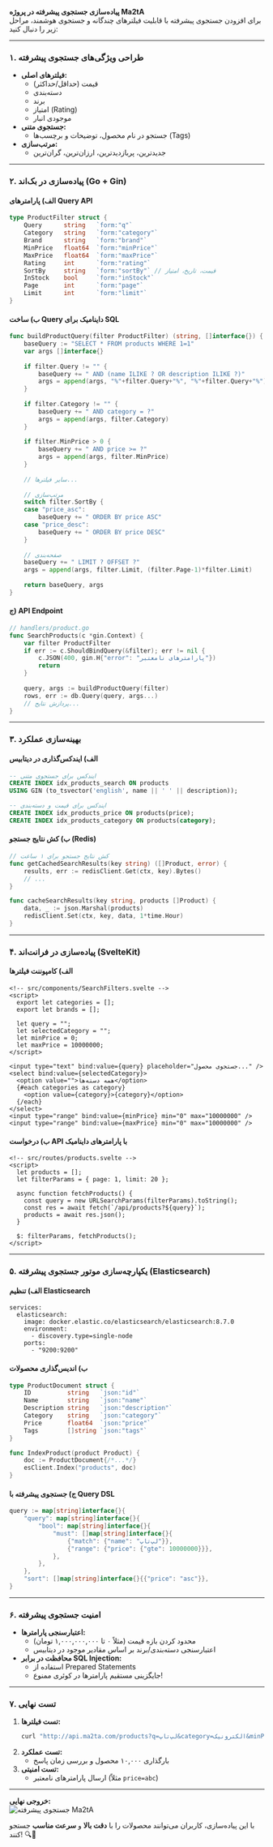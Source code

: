 **پیاده‌سازی جستجوی پیشرفته در پروژه Ma2tA**  
برای افزودن جستجوی پیشرفته با قابلیت فیلترهای چندگانه و جستجوی هوشمند، مراحل زیر را دنبال کنید:

---

### **۱. طراحی ویژگی‌های جستجوی پیشرفته**
- **فیلترهای اصلی:**  
  - قیمت (حداقل/حداکثر)  
  - دسته‌بندی  
  - برند  
  - امتیاز (Rating)  
  - موجودی انبار  
- **جستجوی متنی:**  
  - جستجو در نام محصول، توضیحات و برچسب‌ها (Tags)  
- **مرتب‌سازی:**  
  - جدیدترین، پربازدیدترین، ارزان‌ترین، گران‌ترین  

---

### **۲. پیاده‌سازی در بک‌اند (Go + Gin)**

#### **الف) پارامترهای Query API**
```go
type ProductFilter struct {
    Query      string   `form:"q"`
    Category   string   `form:"category"`
    Brand      string   `form:"brand"`
    MinPrice   float64  `form:"minPrice"`
    MaxPrice   float64  `form:"maxPrice"`
    Rating     int      `form:"rating"`
    SortBy     string   `form:"sortBy"` // قیمت، تاریخ، امتیاز
    InStock    bool     `form:"inStock"`
    Page       int      `form:"page"`
    Limit      int      `form:"limit"`
}
```

#### **ب) ساخت Query داینامیک برای SQL**
```go
func buildProductQuery(filter ProductFilter) (string, []interface{}) {
    baseQuery := "SELECT * FROM products WHERE 1=1"
    var args []interface{}
    
    if filter.Query != "" {
        baseQuery += " AND (name ILIKE ? OR description ILIKE ?)"
        args = append(args, "%"+filter.Query+"%", "%"+filter.Query+"%")
    }
    
    if filter.Category != "" {
        baseQuery += " AND category = ?"
        args = append(args, filter.Category)
    }
    
    if filter.MinPrice > 0 {
        baseQuery += " AND price >= ?"
        args = append(args, filter.MinPrice)
    }
    
    // سایر فیلترها...
    
    // مرتب‌سازی
    switch filter.SortBy {
    case "price_asc":
        baseQuery += " ORDER BY price ASC"
    case "price_desc":
        baseQuery += " ORDER BY price DESC"
    }
    
    // صفحه‌بندی
    baseQuery += " LIMIT ? OFFSET ?"
    args = append(args, filter.Limit, (filter.Page-1)*filter.Limit)
    
    return baseQuery, args
}
```

#### **ج) API Endpoint**
```go
// handlers/product.go
func SearchProducts(c *gin.Context) {
    var filter ProductFilter
    if err := c.ShouldBindQuery(&filter); err != nil {
        c.JSON(400, gin.H{"error": "پارامترهای نامعتبر"})
        return
    }
    
    query, args := buildProductQuery(filter)
    rows, err := db.Query(query, args...)
    // پردازش نتایج...
}
```

---

### **۳. بهینه‌سازی عملکرد**

#### **الف) ایندکس‌گذاری در دیتابیس**
```sql
-- ایندکس برای جستجوی متنی
CREATE INDEX idx_products_search ON products 
USING GIN (to_tsvector('english', name || ' ' || description));

-- ایندکس برای قیمت و دسته‌بندی
CREATE INDEX idx_products_price ON products(price);
CREATE INDEX idx_products_category ON products(category);
```

#### **ب) کش نتایج جستجو (Redis)**
```go
// کش نتایج جستجو برای ۱ ساعت
func getCachedSearchResults(key string) ([]Product, error) {
    results, err := redisClient.Get(ctx, key).Bytes()
    // ...
}

func cacheSearchResults(key string, products []Product) {
    data, _ := json.Marshal(products)
    redisClient.Set(ctx, key, data, 1*time.Hour)
}
```

---

### **۴. پیاده‌سازی در فرانت‌اند (SvelteKit)**

#### **الف) کامپوننت فیلترها**
```svelte
<!-- src/components/SearchFilters.svelte -->
<script>
  export let categories = [];
  export let brands = [];
  
  let query = "";
  let selectedCategory = "";
  let minPrice = 0;
  let maxPrice = 10000000;
</script>

<input type="text" bind:value={query} placeholder="جستجوی محصول..." />
<select bind:value={selectedCategory}>
  <option value="">همه دسته‌ها</option>
  {#each categories as category}
    <option value={category}>{category}</option>
  {/each}
</select>
<input type="range" bind:value={minPrice} min="0" max="10000000" />
<input type="range" bind:value={maxPrice} min="0" max="10000000" />
```

#### **ب) درخواست API با پارامترهای داینامیک**
```svelte
<!-- src/routes/products.svelte -->
<script>
  let products = [];
  let filterParams = { page: 1, limit: 20 };
  
  async function fetchProducts() {
    const query = new URLSearchParams(filterParams).toString();
    const res = await fetch(`/api/products?${query}`);
    products = await res.json();
  }
  
  $: filterParams, fetchProducts();
</script>
```

---

### **۵. یکپارچه‌سازی موتور جستجوی پیشرفته (Elasticsearch)**

#### **الف) تنظیم Elasticsearch**
```docker-compose
services:
  elasticsearch:
    image: docker.elastic.co/elasticsearch/elasticsearch:8.7.0
    environment:
      - discovery.type=single-node
    ports:
      - "9200:9200"
```

#### **ب) اندیس‌گذاری محصولات**
```go
type ProductDocument struct {
    ID          string   `json:"id"`
    Name        string   `json:"name"`
    Description string   `json:"description"`
    Category    string   `json:"category"`
    Price       float64  `json:"price"`
    Tags        []string `json:"tags"`
}

func IndexProduct(product Product) {
    doc := ProductDocument{/*...*/}
    esClient.Index("products", doc)
}
```

#### **ج) جستجوی پیشرفته با Query DSL**
```go
query := map[string]interface{}{
    "query": map[string]interface{}{
        "bool": map[string]interface{}{
            "must": []map[string]interface{}{
                {"match": {"name": "لپ‌تاپ"}},
                {"range": {"price": {"gte": 10000000}}},
            },
        },
    },
    "sort": []map[string]interface{}{{"price": "asc"}},
}
```

---

### **۶. امنیت جستجوی پیشرفته**
- **اعتبارسنجی پارامترها:**  
  - محدود کردن بازه قیمت (مثلاً ۰ تا ۱,۰۰۰,۰۰۰,۰۰۰ تومان)  
  - اعتبارسنجی دسته‌بندی/برند بر اساس مقادیر موجود در دیتابیس  
- **محافظت در برابر SQL Injection:**  
  - استفاده از Prepared Statements  
  - جایگزینی مستقیم پارامترها در کوئری ممنوع!  

---

### **۷. تست نهایی**
1. **تست فیلترها:**  
   ```bash
   curl "http://api.ma2ta.com/products?q=لپ‌تاپ&category=الکترونیک&minPrice=5000000"
   ```
2. **تست عملکرد:**  
   - بارگذاری ۱۰,۰۰۰ محصول و بررسی زمان پاسخ  
3. **تست امنیتی:**  
   - ارسال پارامترهای نامعتبر (مثلاً `price=abc`)  

---

**خروجی نهایی:**  
![جستجوی پیشرفته Ma2tA](https://via.placeholder.com/800x400/3B82F6/FFFFFF?text=Ma2tA+Advanced+Search)  

با این پیاده‌سازی، کاربران می‌توانند محصولات را با **دقت بالا** و **سرعت مناسب** جستجو کنند! 🔍🚀